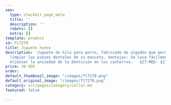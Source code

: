 ```yaml
---
seo:
  type: stackbit_page_meta
  title: ''
  description: ''
  robots: []
  extra: []
template: product
id: FL7270
title: Juguete hueso
description: 'Juguete de hilo para perro, fabricado de algodón que permite a la vez
  limpiar las piezas dentales de su mascota. Ventajas: Se lava fácilmente. Ayuda a
  eliminar la ansiedad de la dentición en los cachorros.   $27-MED- $21-CH- $14-XCH               '
price: 34 GDE
order: 
default_thumbnail_image: "/images/fl7270.png"
default_original_image: "/images/fl7270.png"
category: src/pages/category/collar.md
featured: false

---
```

